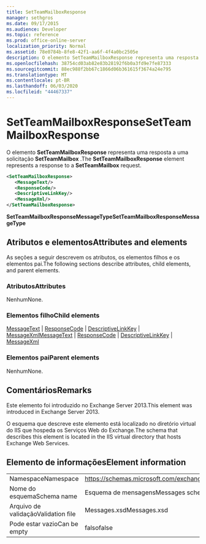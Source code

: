 ```yaml
---
title: SetTeamMailboxResponse
manager: sethgros
ms.date: 09/17/2015
ms.audience: Developer
ms.topic: reference
ms.prod: office-online-server
localization_priority: Normal
ms.assetid: 78e0784b-8fe8-42f1-aa6f-4f4a0bc2505e
description: O elemento SetTeamMailboxResponse representa uma resposta a uma solicitação SetTeamMailbox.
ms.openlocfilehash: 38754cd03ab82e83b28192f6b0a3fd9e7fe87333
ms.sourcegitcommit: 88ec988f2bb67c1866d06b361615f3674a24e795
ms.translationtype: MT
ms.contentlocale: pt-BR
ms.lasthandoff: 06/03/2020
ms.locfileid: "44467337"
---
```

# <a name="setteammailboxresponse"></a><span data-ttu-id="0daeb-103">SetTeamMailboxResponse</span><span class="sxs-lookup"><span data-stu-id="0daeb-103">SetTeamMailboxResponse</span></span>

<span data-ttu-id="0daeb-104">O elemento **SetTeamMailboxResponse** representa uma resposta a uma solicitação **SetTeamMailbox** .</span><span class="sxs-lookup"><span data-stu-id="0daeb-104">The **SetTeamMailboxResponse** element represents a response to a **SetTeamMailbox** request.</span></span> 
  
```XML
<SetTeamMailboxResponse>
   <MessageText/>
   <ResponseCode/>
   <DescriptiveLinkKey/>
   <MessageXml/>
</SetTeamMailboxResponse>
```

 <span data-ttu-id="0daeb-105">**SetTeamMailboxResponseMessageType**</span><span class="sxs-lookup"><span data-stu-id="0daeb-105">**SetTeamMailboxResponseMessageType**</span></span>
## <a name="attributes-and-elements"></a><span data-ttu-id="0daeb-106">Atributos e elementos</span><span class="sxs-lookup"><span data-stu-id="0daeb-106">Attributes and elements</span></span>

<span data-ttu-id="0daeb-107">As seções a seguir descrevem os atributos, os elementos filhos e os elementos pai.</span><span class="sxs-lookup"><span data-stu-id="0daeb-107">The following sections describe attributes, child elements, and parent elements.</span></span>
  
### <a name="attributes"></a><span data-ttu-id="0daeb-108">Atributos</span><span class="sxs-lookup"><span data-stu-id="0daeb-108">Attributes</span></span>

<span data-ttu-id="0daeb-109">Nenhum</span><span class="sxs-lookup"><span data-stu-id="0daeb-109">None.</span></span>
  
### <a name="child-elements"></a><span data-ttu-id="0daeb-110">Elementos filho</span><span class="sxs-lookup"><span data-stu-id="0daeb-110">Child elements</span></span>

<span data-ttu-id="0daeb-111">[MessageText](messagetext.md)  |  [ResponseCode](responsecode.md)  |  [DescriptiveLinkKey](descriptivelinkkey.md)  |  [MessageXml](messagexml.md)</span><span class="sxs-lookup"><span data-stu-id="0daeb-111">[MessageText](messagetext.md) | [ResponseCode](responsecode.md) | [DescriptiveLinkKey](descriptivelinkkey.md) | [MessageXml](messagexml.md)</span></span>
  
### <a name="parent-elements"></a><span data-ttu-id="0daeb-112">Elementos pai</span><span class="sxs-lookup"><span data-stu-id="0daeb-112">Parent elements</span></span>

<span data-ttu-id="0daeb-113">Nenhum</span><span class="sxs-lookup"><span data-stu-id="0daeb-113">None.</span></span>
  
## <a name="remarks"></a><span data-ttu-id="0daeb-114">Comentários</span><span class="sxs-lookup"><span data-stu-id="0daeb-114">Remarks</span></span>

<span data-ttu-id="0daeb-115">Este elemento foi introduzido no Exchange Server 2013.</span><span class="sxs-lookup"><span data-stu-id="0daeb-115">This element was introduced in Exchange Server 2013.</span></span>
  
<span data-ttu-id="0daeb-116">O esquema que descreve este elemento está localizado no diretório virtual do IIS que hospeda os Serviços Web do Exchange.</span><span class="sxs-lookup"><span data-stu-id="0daeb-116">The schema that describes this element is located in the IIS virtual directory that hosts Exchange Web Services.</span></span>
  
## <a name="element-information"></a><span data-ttu-id="0daeb-117">Elemento de informações</span><span class="sxs-lookup"><span data-stu-id="0daeb-117">Element information</span></span>

|||
|:-----|:-----|
|<span data-ttu-id="0daeb-118">Namespace</span><span class="sxs-lookup"><span data-stu-id="0daeb-118">Namespace</span></span>  <br/> |https://schemas.microsoft.com/exchange/services/2006/messages  <br/> |
|<span data-ttu-id="0daeb-119">Nome do esquema</span><span class="sxs-lookup"><span data-stu-id="0daeb-119">Schema name</span></span>  <br/> |<span data-ttu-id="0daeb-120">Esquema de mensagens</span><span class="sxs-lookup"><span data-stu-id="0daeb-120">Messages schema</span></span>  <br/> |
|<span data-ttu-id="0daeb-121">Arquivo de validação</span><span class="sxs-lookup"><span data-stu-id="0daeb-121">Validation file</span></span>  <br/> |<span data-ttu-id="0daeb-122">Messages.xsd</span><span class="sxs-lookup"><span data-stu-id="0daeb-122">Messages.xsd</span></span>  <br/> |
|<span data-ttu-id="0daeb-123">Pode estar vazio</span><span class="sxs-lookup"><span data-stu-id="0daeb-123">Can be empty</span></span>  <br/> |<span data-ttu-id="0daeb-124">falso</span><span class="sxs-lookup"><span data-stu-id="0daeb-124">false</span></span>  <br/> |
   

